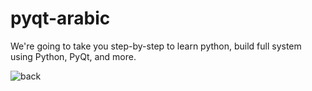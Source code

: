 # pyqt-arabic
We're going to take you step-by-step to learn python, build full system using Python, PyQt, and more.

![back](https://user-images.githubusercontent.com/34583513/34961462-dd6c56c0-fa47-11e7-8d44-7d39101cb606.png)
